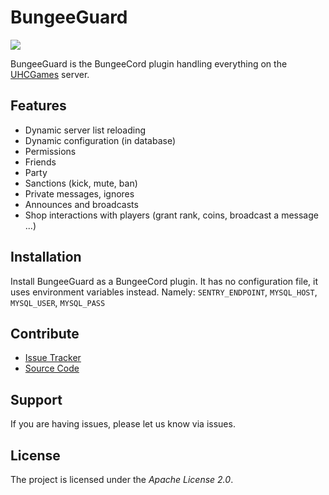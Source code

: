 BungeeGuard
========

![](http://ci.uhcwork.net/badge/BungeeGuard)

BungeeGuard is the BungeeCord plugin handling everything on the  [UHCGames](http://UHCGames.com) server.

Features
--------

- Dynamic server list reloading
- Dynamic configuration (in database)
- Permissions
- Friends
- Party
- Sanctions (kick, mute, ban)
- Private messages, ignores
- Announces and broadcasts
- Shop interactions with players (grant rank, coins, broadcast a message ...)

Installation
------------

Install BungeeGuard as a BungeeCord plugin. It has no configuration file, it uses environment variables instead.
Namely: `SENTRY_ENDPOINT`, `MYSQL_HOST`, `MYSQL_USER`, `MYSQL_PASS`

Contribute
----------

- [Issue Tracker](http://git.uhcwork.net/bungee-uhcgames/bungeeguard/issues)
- [Source Code](http://git.uhcwork.net/bungee-uhcgames/bungeeguard)

Support
-------

If you are having issues, please let us know via issues.

License
-------

The project is licensed under the _Apache License 2.0_.